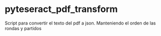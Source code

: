 # pyteseract_pdf_transform
Script para convertir el texto del pdf a json. Manteniendo el orden de las rondas y partidos 

